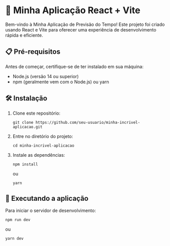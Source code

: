 # 🚀 Minha Aplicação React + Vite

Bem-vindo à Minha Aplicação de Previsão do Tempo! Este projeto foi criado usando React e Vite para oferecer uma experiência de desenvolvimento rápida e eficiente.

## 📋 Pré-requisitos

Antes de começar, certifique-se de ter instalado em sua máquina:

- Node.js (versão 14 ou superior)
- npm (geralmente vem com o Node.js) ou yarn

## 🛠️ Instalação

1. Clone este repositório:

   ```
   git clone https://github.com/seu-usuario/minha-incrivel-aplicacao.git
   ```

2. Entre no diretório do projeto:

   ```
   cd minha-incrivel-aplicacao
   ```

3. Instale as dependências:
   ```
   npm install
   ```
   ou
   ```
   yarn
   ```

## 🚀 Executando a aplicação

Para iniciar o servidor de desenvolvimento:

```
npm run dev
```

ou

```
yarn dev
```
